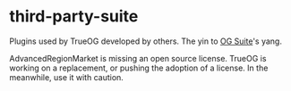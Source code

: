 # third-party-suite
Plugins used by TrueOG developed by others. The yin to [OG Suite](https://github.com/true-og/OG-Suite)'s yang.

AdvancedRegionMarket is missing an open source license. TrueOG is working on a replacement, or pushing the adoption of a license. In the meanwhile, use it with caution.

